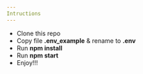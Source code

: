 ```yaml
---
Intructions
---
```


- Clone this repo
- Copy file **.env_example** & rename to **.env**
- Run **npm install**
- Run **npm start**
- Enjoy!!!
